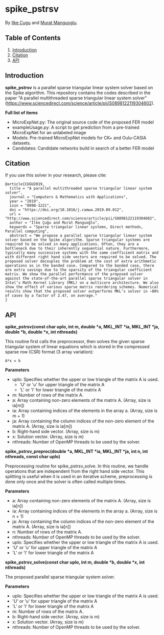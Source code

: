 # spike_pstrsv

By [Ilke Cugu](http://user.ceng.metu.edu.tr/~e1881739/) and [Murat Manguoglu](http://user.ceng.metu.edu.tr/~manguoglu/).

## Table of Contents

1. [Introduction](#introduction)
2. [Citation](#citation)
3. [API](#api)

## Introduction

**spike_pstrsv** is a parallel sparse triangular linear system solver based on the Spike algorithm. This repository contains the codes described in the paper "A parallel multithreaded sparse triangular linear system solver" (https://www.sciencedirect.com/science/article/pii/S0898122119304602).

**Full list of items**
  * MicroExpNet.py: The original source code of the proposed FER model
  * exampleUsage.py: A script to get prediction from a pre-trained MicroExpNet for an unlabeled image
  * Models: Pre-trained MicroExpNet models for CK+ and Oulu-CASIA datasets.
  * Candidates: Candidate networks build in search of a better FER model
  
## Citation

If you use this solver in your research, please cite:

```
@article{CUGU2019,
  title = "A parallel multithreaded sparse triangular linear system solver",
  journal = "Computers & Mathematics with Applications",
  year = "2019",
  issn = "0898-1221",
  doi = "https://doi.org/10.1016/j.camwa.2019.09.012",
  url = "http://www.sciencedirect.com/science/article/pii/S0898122119304602",
  author = "İlke Çuğu and Murat Manguoğlu",
  keywords = "Sparse triangular linear systems, Direct methods, Parallel computing",
  abstract = "We propose a parallel sparse triangular linear system solver based on the Spike algorithm. Sparse triangular systems are required to be solved in many applications. Often, they are a bottleneck due to their inherently sequential nature. Furthermore, typically many successive systems with the same coefficient matrix and with different right hand side vectors are required to be solved. The proposed solver decouples the problem at the cost of extra arithmetic operations as in the banded case. Compared to the banded case, there are extra savings due to the sparsity of the triangular coefficient matrix. We show the parallel performance of the proposed solver against the state-of-the-art parallel sparse triangular solver in Intel’s Math Kernel Library (MKL) on a multicore architecture. We also show the effect of various sparse matrix reordering schemes. Numerical results show that the proposed solver outperforms MKL’s solver in ∼80% of cases by a factor of 2.47, on average."
}
```

## API
**spike_pstrsv(const char uplo, int m, double \*a, MKL_INT \*ia, MKL_INT \*ja, double \*b, double \*x, int nthreads)**

This routine first calls the preprocessor, then solves the given sparse triangular system of linear equations which is stored in the compressed sparse row (CSR) format (3 array variation):

```
A*x = b
```

**Parameters**
  - uplo: Specifies whether the upper or low triangle of the matrix A is used. 
    - 'U' or 'u' for upper triangle of the matrix A
    - 'L' or 'l' for lower triangle of the matrix A
  - m: Number of rows of the matrix A.
  - a: Array containing non-zero elements of the matrix A. (Array, size is ia[m])
  - ia: Array containing indices of the elements in the array a. (Array, size is m + 1)
  - ja: Array containing the column indices of the non-zero element of the matrix A. (Array, size is ia[m])
  - b: Right-hand side vector. (Array, size is m)
  - x: Solution vector. (Array, size is m)
  - nthreads: Number of OpenMP threads to be used by the solver.
  
**spike_pstrsv_preproc(double \*a, MKL_INT \*ia, MKL_INT \*ja, int n, int nthreads, const char uplo)**

Preprocessing routine for spike_pstrsv_solve. In this routine, we handle operations that are independent from the right hand side vector.  This splitting is useful when it is used in an iterative scheme, preprocessing is done only once and the solver is often called multiple times. 

**Parameters**
  - a: Array containing non-zero elements of the matrix A. (Array, size is ia[n])
  - ia: Array containing indices of the elements in the array a. (Array, size is n + 1)
  - ja: Array containing the column indices of the non-zero element of the matrix A. (Array, size is ia[n])
  - n: Number of rows of the matrix A.
  - nthreads: Number of OpenMP threads to be used by the solver.
  - uplo: Specifies whether the upper or low triangle of the matrix A is used. 
   - 'U' or 'u' for upper triangle of the matrix A
   - 'L' or 'l' for lower triangle of the matrix A
  
**spike_pstrsv_solve(const char uplo, int m, double \*b, double \*x, int nthreads)**

The proposed parallel sparse triangular system solver. 

**Parameters**
  - uplo: Specifies whether the upper or low triangle of the matrix A is used. 
   - 'U' or 'u' for upper triangle of the matrix A
   - 'L' or 'l' for lower triangle of the matrix A
  - m: Number of rows of the matrix A.
  - b: Right-hand side vector. (Array, size is m)
  - x: Solution vector. (Array, size is m)
  - nthreads: Number of OpenMP threads to be used by the solver.
